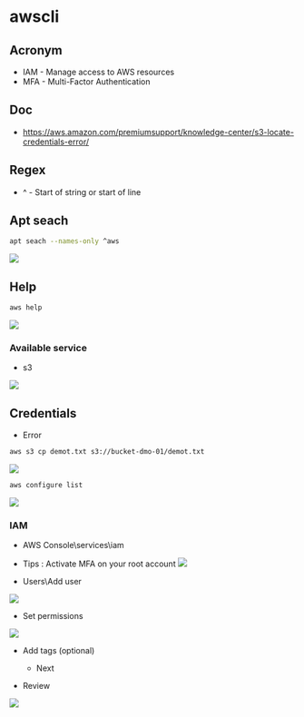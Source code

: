 # awscli

## Acronym
* IAM - Manage access to AWS resources
* MFA - Multi-Factor Authentication

## Doc
* https://aws.amazon.com/premiumsupport/knowledge-center/s3-locate-credentials-error/

## Regex 
* ^ -	Start of string or start of line

## Apt seach
````Bash
apt seach --names-only ^aws
````
[<img src="https://i.imgur.com/LMcZ5c5.png">](https://i.imgur.com/LMcZ5c5.png)

## Help
````Bash
aws help
````
[<img src="https://i.imgur.com/44x09aB.png">](https://i.imgur.com/44x09aB.png)
### Available service
* s3

[<img src="https://i.imgur.com/VySmSjG.png">](https://i.imgur.com/VySmSjG.png)

## Credentials
* Error
````Bash
aws s3 cp demot.txt s3://bucket-dmo-01/demot.txt
````
[<img src="https://i.imgur.com/LusXlHF.png">](https://i.imgur.com/LusXlHF.png)
````Bash
aws configure list
````
[<img src="https://i.imgur.com/Mu4zqLV.png">](https://i.imgur.com/Mu4zqLV.png)

### IAM
* AWS Console\services\iam
* Tips : Activate MFA on your root account
[<img src="https://i.imgur.com/LjhLSVT.png">](https://i.imgur.com/LjhLSVT.png)

* Users\Add user

[<img src="https://i.imgur.com/v0obwMz.png">](https://i.imgur.com/v0obwMz.png)

* Set permissions

[<img src="https://i.imgur.com/XMSC7Jo.png">](https://i.imgur.com/XMSC7Jo.png)

* Add tags (optional)
  * Next

* Review

[<img src="https://i.imgur.com/is60iQu.png">](https://i.imgur.com/is60iQu.png)
